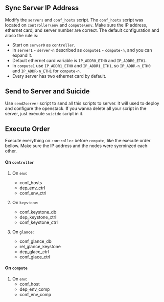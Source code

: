 ## Sync Server IP Address

Modify the `servers` and `conf_hosts` script. The `conf_hosts` script was located on `controller\env` and `compute\env`. Make sure the IP address, ethernet card, and server number are correct. The default configuration and aloso the rule is:

+ Start on `server0` as `controller`.
+ In `server1` - `server-n` described as `compute1` - `compute-n`, and you can expand it.
+ Default ethernet card variable is `IP_ADDR0_ETH0` and `IP_ADDR0_ETH1`.
+ In `compute1` use `IP_ADDR1_ETH0` and `IP_ADDR1_ETH1`, so `IP_ADDR-n_ETH0` and `IP_ADDR-n_ETH1` for `compute-n`.
+ Every server has two ethernet card by default.

## Send to Server and Suicide

Use `send2server` script to send all this scripts to server. It will used to deploy and configure the openstack. If you wanna delete all your script in the server, just execute `suicide` script in it.

## Execute Order

Execute everything on `controller` before `compute`, like the execute order bellow. Make sure the IP address and the nodes were sycroinzed each other.

#### On `controller`

1. On `env`:
    + conf_hosts
    + dep_env_ctrl
    + conf_env_ctrl

2. On `keystone`:
    + conf_keystone_db
    + dep_keystone_ctrl
    + conf_keystone_ctrl

3. On `glance`:
    + conf_glance_db
    + rel_glance_keystone
    + dep_glace_ctrl
    + conf_glace_ctrl

#### On `compute`

1. On `env`:
    + conf_host
    + dep_env_comp
    + conf_env_comp
